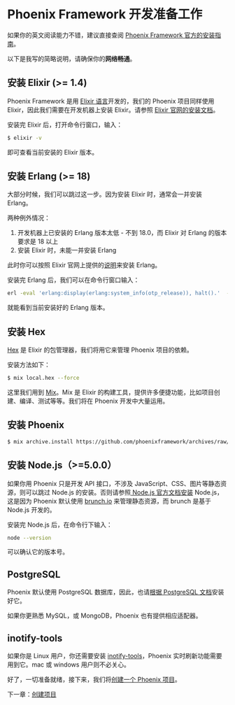 # Phoenix Framework 开发准备工作

如果你的英文阅读能力不错，建议直接查阅 [Phoenix Framework 官方的安装指南](https://hexdocs.pm/phoenix/installation.html)。

以下是我写的简略说明，请确保你的**网络畅通**。

## 安装 Elixir (>= 1.4)

Phoenix Framework 是用 [Elixir 语言](http://elixir-lang.org/)开发的，我们的 Phoenix 项目同样使用 Elixir，因此我们需要在开发机器上安装 Elixir。请参照 [Elixir 官网的安装文档](http://elixir-lang.org/install.html)。

安装完 Elixir 后，打开命令行窗口，输入：

```bash
$ elixir -v
```
即可查看当前安装的 Elixir 版本。

## 安装 Erlang (>= 18)

大部分时候，我们可以跳过这一步。因为安装 Elixir 时，通常会一并安装 Erlang。

两种例外情况：

1. 开发机器上已安装的 Erlang 版本太低 - 不到 18.0，而 Elixir 对 Erlang 的版本要求是 18 以上
2. 安装 Elixir 时，未能一并安装 Erlang

此时你可以按照 Elixir 官网上提供的[说明](http://elixir-lang.org/install.html#installing-erlang)来安装 Erlang。

安装完 Erlang 后，我们可以在命令行窗口输入：

```bash
erl -eval 'erlang:display(erlang:system_info(otp_release)), halt().'  -noshell
```
就能看到当前安装好的 Erlang 版本。

## 安装 Hex

[Hex](https://hex.pm/) 是 Elixir 的包管理器，我们将用它来管理 Phoenix 项目的依赖。

安装方法如下：

```bash
$ mix local.hex --force
```
这里我们用到 [Mix](http://elixir-lang.org/docs/stable/mix/Mix.html)。Mix 是 Elixir 的构建工具，提供许多便捷功能，比如项目创建、编译、测试等等。我们将在 Phoenix 开发中大量运用。

## 安装 Phoenix

```bash
$ mix archive.install https://github.com/phoenixframework/archives/raw/master/phx_new.ez
```

## 安装 Node.js（>=5.0.0）

如果你用 Phoenix 只是开发 API 接口，不涉及 JavaScript、CSS、图片等静态资源，则可以跳过 Node.js 的安装。否则请参照[ Node.js 官方文档安装](https://nodejs.org/en/download/) Node.js，这是因为 Phoenix 默认使用 [brunch.io](http://brunch.io/) 来管理静态资源，而 brunch 是基于 Node.js 开发的。

安装完 Node.js 后，在命令行下输入：

```bash
node --version
```
可以确认它的版本号。

## PostgreSQL

Phoenix 默认使用 PostgreSQL 数据库，因此，也请[根据 PostgreSQL 文档](https://wiki.postgresql.org/wiki/Detailed_installation_guides)安装好它。

如果你更熟悉 MySQL，或 MongoDB，Phoenix 也有提供相应适配器。

## inotify-tools

如果你是 Linux 用户，你还需要安装 [inotify-tools](https://github.com/rvoicilas/inotify-tools/wiki)，Phoenix 实时刷新功能需要用到它。mac 或 windows 用户则不必关心。

好了，一切准备就绪，接下来，我们将[创建一个 Phoenix 项目](01-create-project/01-create-project.md)。


下一章：[创建项目](01-create-project/01-create-project.md)

